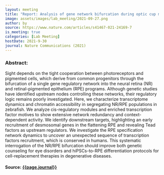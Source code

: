 ```yaml
---
layout: meeting
title: "Report: Analysis of gene network bifurcation during optic cup morphogenesis in zebrafish"
image: assets/images/lab_meeting/2021-09-27.png
author: by
source: https://www.nature.com/articles/s41467-021-24169-7
is_meeting: true
categories: [Lab Meeting]
hostDate: 2021-9-30
journal: Nature Communications (2021)
---
```

### Abstract:
Sight depends on the tight cooperation between photoreceptors and pigmented cells, which derive from common progenitors through the bifurcation of a single gene regulatory network into the neural retina (NR) and retinal-pigmented epithelium (RPE) programs. Although genetic studies have identified upstream nodes controlling these networks, their regulatory logic remains poorly investigated. Here, we characterize transcriptome dynamics and chromatin accessibility in segregating NR/RPE populations in zebrafish. We analyze cis-regulatory modules and enriched transcription factor motives to show extensive network redundancy and context-dependent activity. We identify downstream targets, highlighting an early recruitment of desmosomal genes in the flattening RPE and revealing Tead factors as upstream regulators. We investigate the RPE specification network dynamics to uncover an unexpected sequence of transcription factors recruitment, which is conserved in humans. This systematic interrogation of the NR/RPE bifurcation should improve both genetic counseling for eye disorders and hiPSCs-to-RPE differentiation protocols for cell-replacement therapies in degenerative diseases.

#### Source: [{{page.journal}}]({{page.source}})
